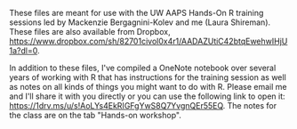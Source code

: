 These files are meant for use with the UW AAPS Hands-On R training sessions led by Mackenzie Bergagnini-Kolev and me (Laura Shireman). These files are also available from Dropbox, https://www.dropbox.com/sh/82701civol0x4r1/AADAZUtiC42btqEwehwIHjU1a?dl=0. 

In addition to these files, I've compiled a OneNote notebook over several years of working with R that has instructions for the training session as well as notes on all kinds of things you might want to do with R. Please email me and I'll share it with you directly or you can use the following link to open it: https://1drv.ms/u/s!AoLYs4EkRIGFgYwS8Q7YvgnQEr55EQ. The notes for the class are on the tab "Hands-on workshop". 

